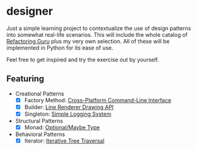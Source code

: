 # designer

Just a simple learning project to contextualize the use of design patterns into somewhat real-life scenarios. This will
include the whole catalog of [Refactoring Guru](https://refactoring.guru/design-patterns) plus my very own
selection. All of these will be implemented in Python for its ease of use.

Feel free to get inspired and try the exercise out by yourself.

## Featuring
- Creational Patterns
  - [x] Factory Method: [Cross-Platform Command-Line Interface](https://github.com/Noxtal/designer/blob/master/creational/factory.py)
  - [x] Builder: [Line Renderer Drawing API](https://github.com/Noxtal/designer/blob/master/creational/builder.py)
  - [x] Singleton: [Simple Logging System](https://github.com/Noxtal/designer/blob/master/creational/singleton.py)
- Structural Patterns
  - [x] Monad: [Optional/Maybe Type](https://github.com/Noxtal/designer/blob/master/structural/monad.py)
- Behavioral Patterns
  - [x] Iterator: [Iterative Tree Traversal](https://github.com/Noxtal/designer/blob/master/behavioral/iterator.py)
